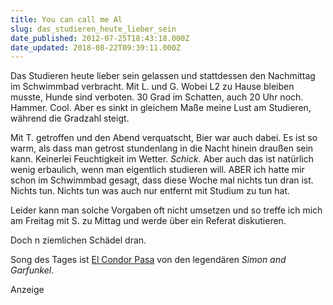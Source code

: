 ```yaml
---
title: You can call me Al
slug: das_studieren_heute_lieber_sein
date_published: 2012-07-25T18:43:18.000Z
date_updated: 2018-08-22T09:39:11.000Z
---
```


Das Studieren heute lieber sein gelassen und stattdessen den Nachmittag im Schwimmbad verbracht. Mit L. und G. Wobei L2 zu Hause bleiben musste, Hunde sind verboten. 30 Grad im Schatten, auch 20 Uhr noch. Hammer. Cool. Aber es sinkt in gleichem Maße meine Lust am Studieren, während die Gradzahl steigt.

Mit T. getroffen und den Abend verquatscht, Bier war auch dabei. Es ist so warm, als dass man getrost stundenlang in die Nacht hinein draußen sein kann. Keinerlei Feuchtigkeit im Wetter. *Schick*. Aber auch das ist natürlich wenig erbaulich, wenn man eigentlich studieren will. ABER ich hatte mir schon im Schwimmbad gesagt, dass diese Woche mal nichts tun dran ist. Nichts tun. Nichts tun was auch nur entfernt mit Studium zu tun hat.

Leider kann man solche Vorgaben oft nicht umsetzen und so treffe ich mich am Freitag mit S. zu Mittag und werde über ein Referat diskutieren.

Doch n ziemlichen Schädel dran.

Song des Tages ist [El Condor Pasa](http://www.youtube.com/watch?v=Np-LnAv815k) von den legendären *Simon and Garfunkel*.

Anzeige
<!--
google_ad_client = "ca-pub-2423874063542870";
/* mt_breit_seite */
google_ad_slot = "1283354947";
google_ad_width = 300;
google_ad_height = 250;
//-->
